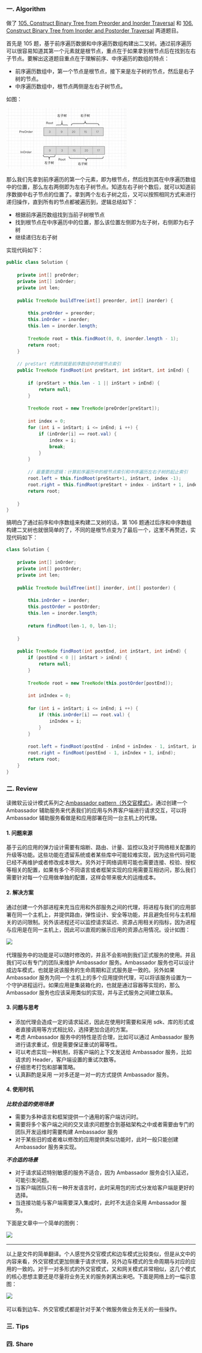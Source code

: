 ### 一. Algorithm

做了 [105. Construct Binary Tree from Preorder and Inorder Traversal](https://leetcode.com/problems/construct-binary-tree-from-preorder-and-inorder-traversal/) 和 [106. Construct Binary Tree from Inorder and Postorder Traversal](https://leetcode.com/problems/construct-binary-tree-from-inorder-and-postorder-traversal/) 两道题目。

首先是 105 题，基于前序遍历数据和中序遍历数组构建出二叉树。通过前序遍历可以很容易知道其第一个元素就是根节点，重点在于如果拿到根节点后在找到左右子节点。要解出这道题目重点在于理解前序、中序遍历的数组的特点：

- 前序遍历数组中，第一个节点是根节点，接下来是左子树的节点，然后是右子树的节点。
- 中序遍历数组中，根节点两侧是左右子树节点。

如图：

![](https://github.com/zouyingjie/arts/blob/master/image/leetcode_105.jpg)

那么我们先拿到前序遍历的第一个元素，即为根节点，然后找到其在中序遍历数组中的位置，那么左右两侧即为左右子树节点。知道左右子树个数后，就可以知道前序数据中右子节点的位置了。拿到两个左右子树之后，又可以按照相同方式来进行递归操作，直到所有的节点都被遍历到，逻辑总结如下：

- 根据前序遍历数组找到当前子树根节点
- 找到根节点在中序遍历中的位置，那么该位置左侧即为左子树，右侧即为右子树
- 继续递归左右子树

实现代码如下：

```Java
public class Solution {

    private int[] preOrder;
    private int[] inOrder;
    private int len;

    public TreeNode buildTree(int[] preorder, int[] inorder) {

        this.preOrder = preorder;
        this.inOrder = inorder;
        this.len = inorder.length;

        TreeNode root = this.findRoot(0, 0, inorder.length - 1);
        return root;
    }

    // preStart 代表的就是前序数组中的根节点索引
    public TreeNode findRoot(int preStart, int inStart, int inEnd) {

        if (preStart > this.len - 1 || inStart > inEnd) {
            return null;
        }

        TreeNode root = new TreeNode(preOrder[preStart]);

        int index = 0;
        for (int i = inStart; i <= inEnd; i ++) {
            if (inOrder[i] == root.val) {
                index = i;
                break;
            }
        }

        // 最重要的逻辑：计算前序遍历中的根节点索引和中序遍历左右子树的起止索引
        root.left = this.findRoot(preStart+1, inStart, index -1);
        root.right = this.findRoot(preStart + index - inStart + 1, index + 1, inEnd);
        return root;

    }
}
```

搞明白了通过前序和中序数组来构建二叉树的话，第 106 题通过后序和中序数组构建二叉树也就很简单的了，不同的是根节点变为了最后一个，这里不再赘述，实现代码如下：

```Java
class Solution {

    private int[] inOrder;
    private int[] postOrder;
    private int len;

    public TreeNode buildTree(int[] inorder, int[] postorder) {

        this.inOrder = inorder;
        this.postOrder = postOrder;
        this.len = inorder.length;

        return findRoot(len-1, 0, len-1);

    }

    public TreeNode findRoot(int postEnd, int inStart, int inEnd) {
        if (postEnd < 0 || inStart > inEnd) {
            return null;
        }

        TreeNode root = new TreeNode(this.postOrder[postEnd]);

        int inIndex = 0;

        for (int i = inStart; i <= inEnd; i ++) {
            if (this.inOrder[i] == root.val) {
                inIndex = i;
            }
        }

        root.left = findRoot(postEnd - inEnd + inIndex - 1, inStart, inIndex-1);
        root.right = findRoot(postEnd - 1, inIndex + 1, inEnd);
        return root;
    }
}
```

### 二. Review

读微软云设计模式系列之:[Ambassador pattern（外交官模式）](https://docs.microsoft.com/en-us/azure/architecture/patterns/ambassador)。通过创建一个 Ambassador 辅助服务来代表我们的应用与外界客户端进行请求交互，可以将 Ambassador 辅助服务看做是和应用部署在同一台主机上的代理。

#### 1. 问题来源

基于云的应用的弹力设计需要有熔断、路由、计量、监控以及对于网络相关配置的升级等功能。这些功能在遗留系统或者某些库中可能较难实现，因为这些代码可能已经不再维护或者修改成本很大。另外对于网络调用可能也需要连接、校验、授权等相关的配置，如果有多个不同语言或者框架实现的应用需要互相访问，那么我们需要针对每一个应用做单独的配置，这样会带来极大的运维成本。

#### 2. 解决方案

通过创建一个外部进程来充当应用和外部服务之间的代理，将进程与我们的应用部署在同一个主机上，并提供路由，弹性设计、安全等功能，并且避免任何与主机相关的访问限制。另外该进程还可以监控请求延迟、资源占用相关的指标，因为进程与应用是在同一主机上，因此可以直观的展示应用的资源占用情况。设计如图：

![](https://docs.microsoft.com/en-us/azure/architecture/patterns/_images/ambassador.png)

代理服务中的功能是可以随时修改的，并且不会影响到我们正式服务的使用。并且我们可以有专门的团队来维护 Ambassador 服务。Ambassador 服务也可以设计成边车模式，也就是说该服务的生命周期和正式服务是一致的。另外如果 Ambassador 服务为同一个主机上的多个应用提供代理，可以将该服务设置为一个守护进程运行。如果应用是集装箱化的，也就是通过容器等实现的，那么 Ambassador 服务也应该采用类似的实现，并与正式服务之间建立联系。

#### 3. 问题与思考

- 添加代理会造成一定的请求延迟，因此在使用时需要和采用 sdk、库的形式或者直接调用等方式相比较，选择更加合适的方案。
- 考虑 Ambassador 服务中的特性是否合理，比如可以通过 Ambassador 服务进行请求重试，但是需要保证重试的幂等性。
- 可以考虑实现一种机制，将客户端的上下文发送给 Ambassador 服务，比如请求的 Header，客户端设置的重试次数等。
- 仔细思考打包和部署策略。
- 认真斟酌是采用 一对多还是一对一的方式提供 Ambassador 服务。

#### 4. 使用时机

***比较合适的使用场景***

- 需要为多种语言和框架提供一个通用的客户端访问时。
- 需要将多个客户端之间的交叉请求问题整合到基础架构之中或者需要由专门的团队开发运维时需要构建 Ambassador 服务
- 对于某些旧的或者难以修改的应用提供类似功能时，此时一般只能创建 Ambassador 服务来实现。

***不合适的场景***

- 对于请求延迟特别敏感的服务不适合，因为 Ambassador 服务会引入延迟，可能引发问题。
- 当客户端团队只有一种开发语言时，此时采用包的形式分发给客户端是更好的选择。
- 当连接功能与客户端需要深入集成时，此时不太适合采用 Ambassador 服务。

下面是文章中一个简单的图例：

![](https://docs.microsoft.com/en-us/azure/architecture/patterns/_images/ambassador-example.png)

--- 

以上是文件的简单翻译。个人感觉外交官模式和边车模式比较类似，但是从文中的内容来看，外交官模式更加侧重于请求代理，另外边车模式的生命周期与对应的应用的一致的。对于一对多形式的外交官模式，又和网关模式非常相似，这几个模式的核心思想主要还是尽量将业务无关的服务剥离出来吧。下面是网络上的一幅示意图：

![](https://upload-images.jianshu.io/upload_images/6688932-d1aa3212a21095b7.png?imageMogr2/auto-orient/strip%7CimageView2/2/w/991/format/webp)

可以看到边车、外交官模式都是针对于某个微服务做业务无关的一些操作。

### 三. Tips

### 四. Share